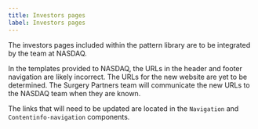 ```yaml
---
title: Investors pages
label: Investors pages
---
```


The investors pages included within the pattern library are to be integrated by the team at NASDAQ.

In the templates provided to NASDAQ, the URLs in the header and footer navigation are likely incorrect. The URLs for the new website are yet to be determined. The Surgery Partners team will communicate the new URLs to the NASDAQ team when they are known.

The links that will need to be updated are located in the `Navigation` and `Contentinfo-navigation` components.

